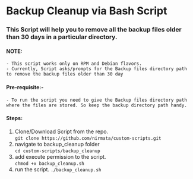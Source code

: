 # Backup Cleanup via  Bash Script

### This Script will help you to remove all the backup files older than 30 days in a particular directory.

#### NOTE: 
    - This script works only on RPM and Debian flavors.
    - Currently, Script asks/prompts for the Backup files directory path to remove the backup files older than 30 day

#### Pre-requisite:-
    - To run the script you need to give the Backup files directory path where the files are stored. So keep the backup directory path handy.

#### Steps:
1. Clone/Download Script from the repo.\
    `git clone https://github.com/nirmata/custom-scripts.git `
2.  navigate to backup_cleanup folder\
    `cd custom-scripts/backup_cleanup`
3.  add execute permission to the script.\
    `chmod +x backup_cleanup.sh`
4.  run the script.
        `./backup_cleanup.sh`

